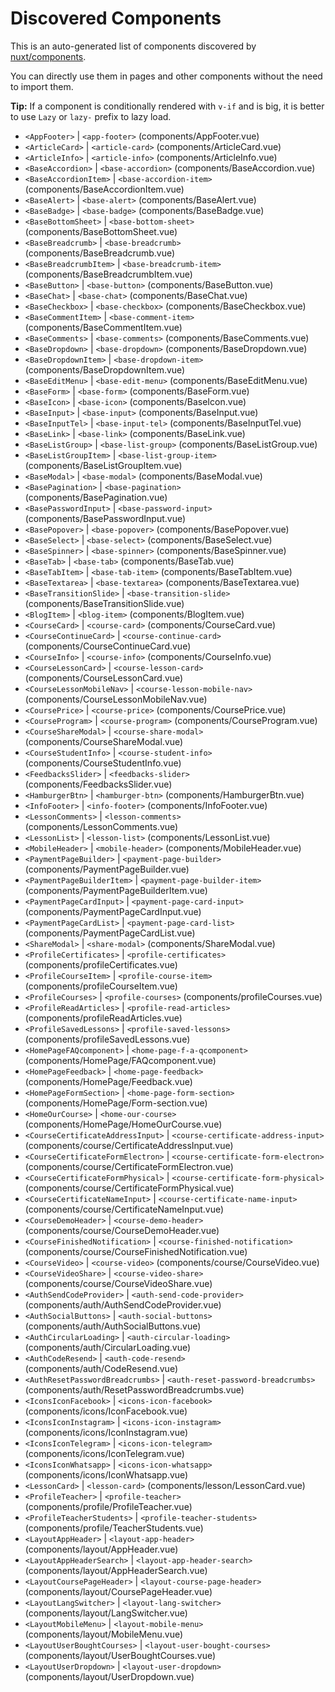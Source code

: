 # Discovered Components

This is an auto-generated list of components discovered by [nuxt/components](https://github.com/nuxt/components).

You can directly use them in pages and other components without the need to import them.

**Tip:** If a component is conditionally rendered with `v-if` and is big, it is better to use `Lazy` or `lazy-` prefix to lazy load.

- `<AppFooter>` | `<app-footer>` (components/AppFooter.vue)
- `<ArticleCard>` | `<article-card>` (components/ArticleCard.vue)
- `<ArticleInfo>` | `<article-info>` (components/ArticleInfo.vue)
- `<BaseAccordion>` | `<base-accordion>` (components/BaseAccordion.vue)
- `<BaseAccordionItem>` | `<base-accordion-item>` (components/BaseAccordionItem.vue)
- `<BaseAlert>` | `<base-alert>` (components/BaseAlert.vue)
- `<BaseBadge>` | `<base-badge>` (components/BaseBadge.vue)
- `<BaseBottomSheet>` | `<base-bottom-sheet>` (components/BaseBottomSheet.vue)
- `<BaseBreadcrumb>` | `<base-breadcrumb>` (components/BaseBreadcrumb.vue)
- `<BaseBreadcrumbItem>` | `<base-breadcrumb-item>` (components/BaseBreadcrumbItem.vue)
- `<BaseButton>` | `<base-button>` (components/BaseButton.vue)
- `<BaseChat>` | `<base-chat>` (components/BaseChat.vue)
- `<BaseCheckbox>` | `<base-checkbox>` (components/BaseCheckbox.vue)
- `<BaseCommentItem>` | `<base-comment-item>` (components/BaseCommentItem.vue)
- `<BaseComments>` | `<base-comments>` (components/BaseComments.vue)
- `<BaseDropdown>` | `<base-dropdown>` (components/BaseDropdown.vue)
- `<BaseDropdownItem>` | `<base-dropdown-item>` (components/BaseDropdownItem.vue)
- `<BaseEditMenu>` | `<base-edit-menu>` (components/BaseEditMenu.vue)
- `<BaseForm>` | `<base-form>` (components/BaseForm.vue)
- `<BaseIcon>` | `<base-icon>` (components/BaseIcon.vue)
- `<BaseInput>` | `<base-input>` (components/BaseInput.vue)
- `<BaseInputTel>` | `<base-input-tel>` (components/BaseInputTel.vue)
- `<BaseLink>` | `<base-link>` (components/BaseLink.vue)
- `<BaseListGroup>` | `<base-list-group>` (components/BaseListGroup.vue)
- `<BaseListGroupItem>` | `<base-list-group-item>` (components/BaseListGroupItem.vue)
- `<BaseModal>` | `<base-modal>` (components/BaseModal.vue)
- `<BasePagination>` | `<base-pagination>` (components/BasePagination.vue)
- `<BasePasswordInput>` | `<base-password-input>` (components/BasePasswordInput.vue)
- `<BasePopover>` | `<base-popover>` (components/BasePopover.vue)
- `<BaseSelect>` | `<base-select>` (components/BaseSelect.vue)
- `<BaseSpinner>` | `<base-spinner>` (components/BaseSpinner.vue)
- `<BaseTab>` | `<base-tab>` (components/BaseTab.vue)
- `<BaseTabItem>` | `<base-tab-item>` (components/BaseTabItem.vue)
- `<BaseTextarea>` | `<base-textarea>` (components/BaseTextarea.vue)
- `<BaseTransitionSlide>` | `<base-transition-slide>` (components/BaseTransitionSlide.vue)
- `<BlogItem>` | `<blog-item>` (components/BlogItem.vue)
- `<CourseCard>` | `<course-card>` (components/CourseCard.vue)
- `<CourseContinueCard>` | `<course-continue-card>` (components/CourseContinueCard.vue)
- `<CourseInfo>` | `<course-info>` (components/CourseInfo.vue)
- `<CourseLessonCard>` | `<course-lesson-card>` (components/CourseLessonCard.vue)
- `<CourseLessonMobileNav>` | `<course-lesson-mobile-nav>` (components/CourseLessonMobileNav.vue)
- `<CoursePrice>` | `<course-price>` (components/CoursePrice.vue)
- `<CourseProgram>` | `<course-program>` (components/CourseProgram.vue)
- `<CourseShareModal>` | `<course-share-modal>` (components/CourseShareModal.vue)
- `<CourseStudentInfo>` | `<course-student-info>` (components/CourseStudentInfo.vue)
- `<FeedbacksSlider>` | `<feedbacks-slider>` (components/FeedbacksSlider.vue)
- `<HamburgerBtn>` | `<hamburger-btn>` (components/HamburgerBtn.vue)
- `<InfoFooter>` | `<info-footer>` (components/InfoFooter.vue)
- `<LessonComments>` | `<lesson-comments>` (components/LessonComments.vue)
- `<LessonList>` | `<lesson-list>` (components/LessonList.vue)
- `<MobileHeader>` | `<mobile-header>` (components/MobileHeader.vue)
- `<PaymentPageBuilder>` | `<payment-page-builder>` (components/PaymentPageBuilder.vue)
- `<PaymentPageBuilderItem>` | `<payment-page-builder-item>` (components/PaymentPageBuilderItem.vue)
- `<PaymentPageCardInput>` | `<payment-page-card-input>` (components/PaymentPageCardInput.vue)
- `<PaymentPageCardList>` | `<payment-page-card-list>` (components/PaymentPageCardList.vue)
- `<ShareModal>` | `<share-modal>` (components/ShareModal.vue)
- `<ProfileCertificates>` | `<profile-certificates>` (components/profileCertificates.vue)
- `<ProfileCourseItem>` | `<profile-course-item>` (components/profileCourseItem.vue)
- `<ProfileCourses>` | `<profile-courses>` (components/profileCourses.vue)
- `<ProfileReadArticles>` | `<profile-read-articles>` (components/profileReadArticles.vue)
- `<ProfileSavedLessons>` | `<profile-saved-lessons>` (components/profileSavedLessons.vue)
- `<HomePageFAQcomponent>` | `<home-page-f-a-qcomponent>` (components/HomePage/FAQcomponent.vue)
- `<HomePageFeedback>` | `<home-page-feedback>` (components/HomePage/Feedback.vue)
- `<HomePageFormSection>` | `<home-page-form-section>` (components/HomePage/Form-section.vue)
- `<HomeOurCourse>` | `<home-our-course>` (components/HomePage/HomeOurCourse.vue)
- `<CourseCertificateAddressInput>` | `<course-certificate-address-input>` (components/course/CertificateAddressInput.vue)
- `<CourseCertificateFormElectron>` | `<course-certificate-form-electron>` (components/course/CertificateFormElectron.vue)
- `<CourseCertificateFormPhysical>` | `<course-certificate-form-physical>` (components/course/CertificateFormPhysical.vue)
- `<CourseCertificateNameInput>` | `<course-certificate-name-input>` (components/course/CertificateNameInput.vue)
- `<CourseDemoHeader>` | `<course-demo-header>` (components/course/CourseDemoHeader.vue)
- `<CourseFinishedNotification>` | `<course-finished-notification>` (components/course/CourseFinishedNotification.vue)
- `<CourseVideo>` | `<course-video>` (components/course/CourseVideo.vue)
- `<CourseVideoShare>` | `<course-video-share>` (components/course/CourseVideoShare.vue)
- `<AuthSendCodeProvider>` | `<auth-send-code-provider>` (components/auth/AuthSendCodeProvider.vue)
- `<AuthSocialButtons>` | `<auth-social-buttons>` (components/auth/AuthSocialButtons.vue)
- `<AuthCircularLoading>` | `<auth-circular-loading>` (components/auth/CircularLoading.vue)
- `<AuthCodeResend>` | `<auth-code-resend>` (components/auth/CodeResend.vue)
- `<AuthResetPasswordBreadcrumbs>` | `<auth-reset-password-breadcrumbs>` (components/auth/ResetPasswordBreadcrumbs.vue)
- `<IconsIconFacebook>` | `<icons-icon-facebook>` (components/icons/IconFacebook.vue)
- `<IconsIconInstagram>` | `<icons-icon-instagram>` (components/icons/IconInstagram.vue)
- `<IconsIconTelegram>` | `<icons-icon-telegram>` (components/icons/IconTelegram.vue)
- `<IconsIconWhatsapp>` | `<icons-icon-whatsapp>` (components/icons/IconWhatsapp.vue)
- `<LessonCard>` | `<lesson-card>` (components/lesson/LessonCard.vue)
- `<ProfileTeacher>` | `<profile-teacher>` (components/profile/ProfileTeacher.vue)
- `<ProfileTeacherStudents>` | `<profile-teacher-students>` (components/profile/TeacherStudents.vue)
- `<LayoutAppHeader>` | `<layout-app-header>` (components/layout/AppHeader.vue)
- `<LayoutAppHeaderSearch>` | `<layout-app-header-search>` (components/layout/AppHeaderSearch.vue)
- `<LayoutCoursePageHeader>` | `<layout-course-page-header>` (components/layout/CoursePageHeader.vue)
- `<LayoutLangSwitcher>` | `<layout-lang-switcher>` (components/layout/LangSwitcher.vue)
- `<LayoutMobileMenu>` | `<layout-mobile-menu>` (components/layout/MobileMenu.vue)
- `<LayoutUserBoughtCourses>` | `<layout-user-bought-courses>` (components/layout/UserBoughtCourses.vue)
- `<LayoutUserDropdown>` | `<layout-user-dropdown>` (components/layout/UserDropdown.vue)

